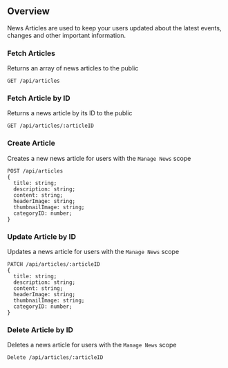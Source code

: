 ## Overview
News Articles are used to keep your users updated about the latest events, changes and other important
information.  

### Fetch Articles
Returns an array of news articles to the public
```
GET /api/articles
```

### Fetch Article by ID
Returns a news article by its ID to the public
```
GET /api/articles/:articleID
```

### Create Article
Creates a new news article for users with the `Manage News` scope
```
POST /api/articles
{
  title: string;
  description: string;
  content: string;
  headerImage: string;
  thumbnailImage: string;
  categoryID: number;
}
```

### Update Article by ID
Updates a news article for users with the `Manage News` scope
```
PATCH /api/articles/:articleID
{
  title: string;
  description: string;
  content: string;
  headerImage: string;
  thumbnailImage: string;
  categoryID: number;
}
```

### Delete Article by ID
Deletes a news article for users with the `Manage News` scope
```
Delete /api/articles/:articleID
```
